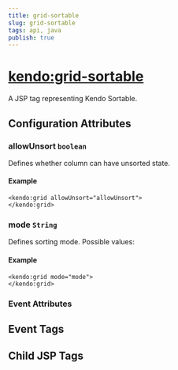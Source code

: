 ```yaml
---
title: grid-sortable
slug: grid-sortable
tags: api, java
publish: true
---
```


# <kendo:grid-sortable>
A JSP tag representing Kendo Sortable.

## Configuration Attributes


### allowUnsort `boolean`

Defines whether column can have unsorted state.

#### Example
    <kendo:grid allowUnsort="allowUnsort">
    </kendo:grid>



### mode `String`

Defines sorting mode. Possible values:

#### Example
    <kendo:grid mode="mode">
    </kendo:grid>



### Event Attributes

## Event Tags


## Child JSP Tags

